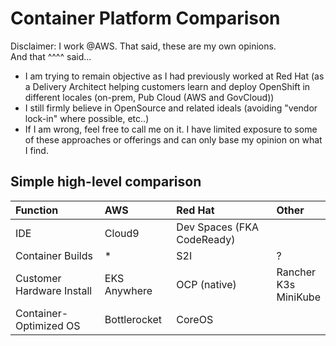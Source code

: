 # Container Platform Comparison

Disclaimer:  I work @AWS.  That said, these are my own opinions.  
And that ^^^^ said...

* I am trying to remain objective as I had previously worked at Red Hat (as a Delivery Architect helping customers learn and deploy OpenShift in different locales (on-prem, Pub Cloud (AWS and GovCloud))
* I still firmly believe in OpenSource and related ideals (avoiding "vendor lock-in" where possible, etc..)
* If I am wrong, feel free to call me on it.  I have limited exposure to some of these approaches or offerings and can only base my opinion on what I find.


## Simple high-level comparison

| Function                  | AWS          | Red Hat                    | Other |
|:--------------------------|:-------------|:---------------------------|:------|
| IDE                       | Cloud9       | Dev Spaces (FKA CodeReady) | |
| Container Builds          | *            | S2I                        | ? | 
| Customer Hardware Install | EKS Anywhere | OCP (native)               | Rancher <BR> K3s <BR> MiniKube |
| Container-Optimized OS    | Bottlerocket | CoreOS                     | |


